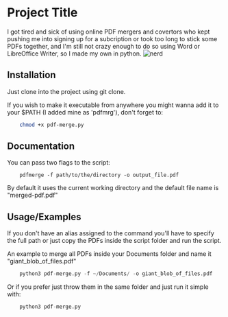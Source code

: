 
# Project Title

I got tired and sick of using online PDF mergers and covertors who kept pushing me into signing up for a subcription or took too long to stick some PDFs together, and I'm still not crazy enough to do so using Word or LibreOffice Writer, so I made my own in python.
![nerd](https://github.com/n-amsomn/Python-Utilities-Tool/blob/master/image.gif?raw=true)
## Installation

Just clone into the project using git clone.

If you wish to make it executable from anywhere you might wanna add it to your $PATH (I added mine as 'pdfmrg'), don't forget to:

```bash
    chmod +x pdf-merge.py
```
    
## Documentation

You can pass two flags to the script:

```
    pdfmerge -f path/to/the/directory -o output_file.pdf
```

By default it uses the current working directory and the default file name is "merged-pdf.pdf"
## Usage/Examples
If you don't have an alias assigned to the command you'll have to specify the full path or just copy the PDFs inside the script folder and run the script.

An example to merge all PDFs inside your Documents folder and name it "giant_blob_of_files.pdf"
```python
    python3 pdf-merge.py -f ~/Documents/ -o giant_blob_of_files.pdf
```
Or if you prefer just throw them in the same folder and just run it simple with:

```python
    python3 pdf-merge.py
```
